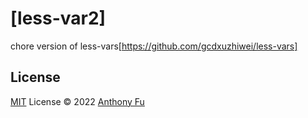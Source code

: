 # [less-var2]
chore version of less-vars[https://github.com/gcdxuzhiwei/less-vars]
## License

[MIT](./LICENSE) License © 2022 [Anthony Fu](https://github.com/wangshaolin)

